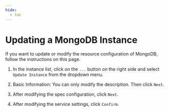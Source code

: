 ```yaml
---
hide:
  - toc
---
```


# Updating a MongoDB Instance

If you want to update or modify the resource configuration of MongoDB, follow the instructions on this page.

1. In the instance list, click on the `...` button on the right side and select `Update Instance` from the dropdown menu.



2. Basic Information: You can only modify the description. Then click `Next`.



3. After modifying the spec configuration, click `Next`.



4. After modifying the service settings, click `Confirm`.


